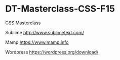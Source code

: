 # DT-Masterclass-CSS-F15
CSS Masterclass

Sublime
http://www.sublimetext.com/

Mamp
https://www.mamp.info

Wordpress
https://wordpress.org/download/
